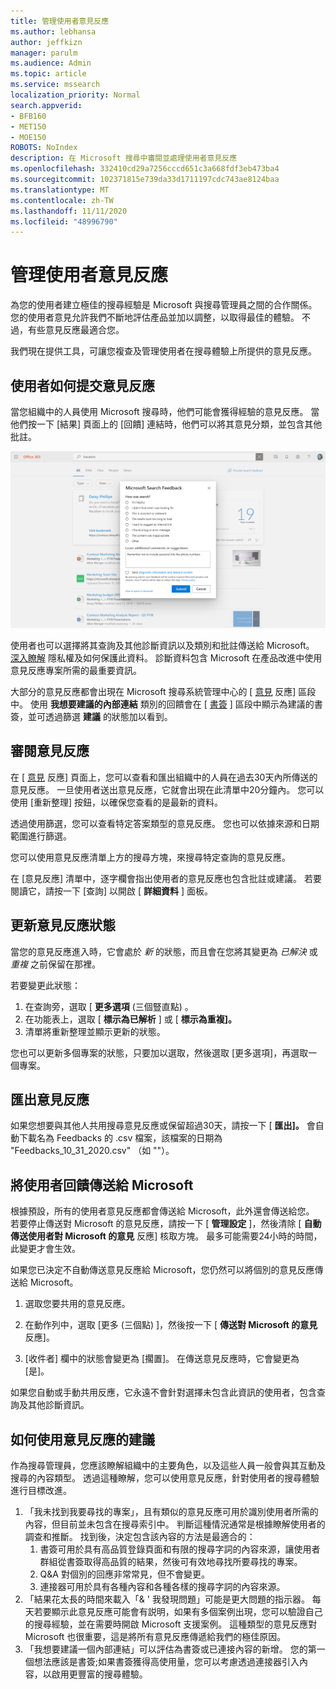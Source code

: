 ```yaml
---
title: 管理使用者意見反應
ms.author: lebhansa
author: jeffkizn
manager: parulm
ms.audience: Admin
ms.topic: article
ms.service: mssearch
localization_priority: Normal
search.appverid:
- BFB160
- MET150
- MOE150
ROBOTS: NoIndex
description: 在 Microsoft 搜尋中審閱並處理使用者意見反應
ms.openlocfilehash: 332410cd29a7256cccd651c3a668fdf3eb473ba4
ms.sourcegitcommit: 102371815e739da33d1711197cdc743ae8124baa
ms.translationtype: MT
ms.contentlocale: zh-TW
ms.lasthandoff: 11/11/2020
ms.locfileid: "48996790"
---
```

# <a name="managing-user-feedback"></a>管理使用者意見反應

為您的使用者建立極佳的搜尋經驗是 Microsoft 與搜尋管理員之間的合作關係。 您的使用者意見允許我們不斷地評估產品並加以調整，以取得最佳的體驗。 不過，有些意見反應最適合您。

我們現在提供工具，可讓您複查及管理使用者在搜尋體驗上所提供的意見反應。

## <a name="how-users-submit-feedback"></a>使用者如何提交意見反應

當您組織中的人員使用 Microsoft 搜尋時，他們可能會獲得經驗的意見反應。 當他們按一下 [結果] 頁面上的 [回饋] 連結時，他們可以將其意見分類，並包含其他批註。

![全域意見反應表單](media/feedback/feedback-global-dialog.png)

使用者也可以選擇將其查詢及其他診斷資訊以及類別和批註傳送給 Microsoft。 [深入瞭解](https://privacy.microsoft.com/en-US/privacystatement) 隱私權及如何保護此資料。 診斷資料包含 Microsoft 在產品改進中使用意見反應專案所需的最重要資訊。

大部分的意見反應都會出現在 Microsoft 搜尋系統管理中心的 [ [意見](https://admin.microsoft.com/Adminportal/Home#/MicrosoftSearch/feedback) 反應] 區段中。 使用 **我想要建議的內部連結** 類別的回饋會在 [ [書簽](https://admin-ignite.microsoft.com/Adminportal/Home#/MicrosoftSearch/bookmarks) ] 區段中顯示為建議的書簽，並可透過篩選 **建議** 的狀態加以看到。

## <a name="review-feedback"></a>審閱意見反應

在 [ [意見](https://admin.microsoft.com/Adminportal/Home#/MicrosoftSearch/feedback) 反應] 頁面上，您可以查看和匯出組織中的人員在過去30天內所傳送的意見反應。 一旦使用者送出意見反應，它就會出現在此清單中20分鐘內。 您可以使用 [重新整理] 按鈕，以確保您查看的是最新的資料。

透過使用篩選，您可以查看特定答案類型的意見反應。 您也可以依據來源和日期範圍進行篩選。

您可以使用意見反應清單上方的搜尋方塊，來搜尋特定查詢的意見反應。

在 [意見反應] 清單中，逐字欄會指出使用者的意見反應也包含批註或建議。 若要閱讀它，請按一下 [查詢] 以開啟 [ **詳細資料** ] 面板。

## <a name="update-feedback-state"></a>更新意見反應狀態

當您的意見反應進入時，它會處於 *新* 的狀態，而且會在您將其變更為 *已解決* 或 *重複* 之前保留在那裡。

若要變更此狀態：

1. 在查詢旁，選取 [ **更多選項** (三個豎直點) 。
1. 在功能表上，選取 [ **標示為已解析** ] 或 [ **標示為重複]。**
1. 清單將重新整理並顯示更新的狀態。

您也可以更新多個專案的狀態，只要加以選取，然後選取 [更多選項]，再選取一個專案。

## <a name="export-feedback"></a>匯出意見反應

如果您想要與其他人共用搜尋意見反應或保留超過30天，請按一下 [ **匯出]。** 會自動下載名為 Feedbacks 的 .csv 檔案，該檔案的日期為 "Feedbacks_10_31_2020.csv" （如 ""）。

## <a name="send-user-feedback-to-microsoft"></a>將使用者回饋傳送給 Microsoft

根據預設，所有的使用者意見反應都會傳送給 Microsoft，此外還會傳送給您。 若要停止傳送對 Microsoft 的意見反應，請按一下 [ **管理設定** ]，然後清除 [ **自動傳送使用者對 Microsoft 的意見** 反應] 核取方塊。 最多可能需要24小時的時間，此變更才會生效。

如果您已決定不自動傳送意見反應給 Microsoft，您仍然可以將個別的意見反應傳送給 Microsoft。

1. 選取您要共用的意見反應。
1. 在動作列中，選取 [更多 (三個點) ]，然後按一下 [ **傳送對 Microsoft 的意見** 反應]。

1. [收件者] 欄中的狀態會變更為 [擱置]。 在傳送意見反應時，它會變更為 [是]。

如果您自動或手動共用反應，它永遠不會針對選擇未包含此資訊的使用者，包含查詢及其他診斷資訊。

## <a name="suggestions-on-how-to-use-feedback"></a>如何使用意見反應的建議

作為搜尋管理員，您應該瞭解組織中的主要角色，以及這些人員一般會與其互動及搜尋的內容類型。 透過這種瞭解，您可以使用意見反應，針對使用者的搜尋體驗進行目標改進。

1. 「我未找到我要尋找的專案」，且有類似的意見反應可用於識別使用者所需的內容，但目前並未包含在搜尋索引中。 判斷這種情況通常是根據瞭解使用者的調查和推斷。 找到後，決定包含該內容的方法是最適合的：
    1. 書簽可用於具有高品質登錄頁面和有限的搜尋字詞的內容來源，讓使用者群組從書簽取得高品質的結果，然後可有效地尋找所要尋找的專案。
    1. Q&A 對個別的回應非常常見，但不會變更。
    1. 連接器可用於具有各種內容和各種各樣的搜尋字詞的內容來源。
1. 「結果花太長的時間來載入「& ' 我發現問題」可能是更大問題的指示器。 每天若要顯示此意見反應可能會有説明，如果有多個案例出現，您可以驗證自己的搜尋經驗，並在需要時開啟 Microsoft 支援案例。 這種類型的意見反應對 Microsoft 也很重要，這是將所有意見反應傳遞給我們的極佳原因。
1. 「我想要建議一個內部連結」可以評估為書簽或已連接內容的新增。 您的第一個想法應該是書簽;如果書簽獲得高使用量，您可以考慮透過連接器引入內容，以啟用更豐富的搜尋體驗。
